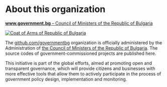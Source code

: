 # About this organization

[**www.government.bg** – Council of Ministers of the Republic of Bulgaria](http://www.government.bg/fce/index.shtml?s=001&p=0023)

[![Coat of Arms of Republic of Bulgaria](http://www.identity.egov.bg/wps/wcm/connect/a07a0f00408be695a02ef8aa39344ac1/1/Gerb_4colors_new.jpg?MOD=AJPERES&CACHEID=a07a0f00408be695a02ef8aa39344ac1/1)](http://www.government.bg/)

The [github.com/governmentbg](https://github.com/governmentbg) organization is officially administered by the Administration of [the Council of Ministers of the Republic of Bulgaria](http://www.government.bg/fce/index.shtml?s=001&p=0023). The source codes of government-commissioned projects are published here.

This initiative is part of the  global efforts, aimed at promoting open and transparent governance, which will provide citizens and businesses with more effective tools that allow them to actively participate in the process of government policy design, implementation and monitoring. 
